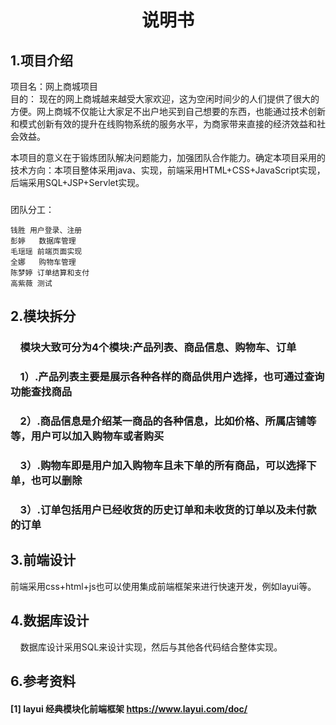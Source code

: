 # <center>说明书</center>
## 1.项目介绍
项目名：网上商城项目<br/>
目的：
  现在的网上商城越来越受大家欢迎，这为空闲时间少的人们提供了很大的方便。网上商城不仅能让大家足不出户地买到自己想要的东西，也能通过技术创新和模式创新有效的提升在线购物系统的服务水平，为商家带来直接的经济效益和社会效益。<br/>

  本项目的意义在于锻炼团队解决问题能力，加强团队合作能力。确定本项目采用的技术方向：本项目整体采用java、实现，前端采用HTML+CSS+JavaScript实现，后端采用SQL+JSP+Servlet实现。
### 
团队分工：

    钱胜 用户登录、注册
    彭婷   数据库管理
    毛瑶瑶 前端页面实现
    全娜   购物车管理
    陈梦婷 订单结算和支付
    高紫薇 测试   

## 2.模块拆分
### &nbsp;&nbsp;&nbsp;&nbsp;模块大致可分为4个模块:产品列表、商品信息、购物车、订单
### &nbsp;&nbsp;&nbsp;&nbsp;1）.产品列表主要是展示各种各样的商品供用户选择，也可通过查询功能查找商品
### &nbsp;&nbsp;&nbsp;&nbsp;2）.商品信息是介绍某一商品的各种信息，比如价格、所属店铺等等，用户可以加入购物车或者购买
### &nbsp;&nbsp;&nbsp;&nbsp;3）.购物车即是用户加入购物车且未下单的所有商品，可以选择下单，也可以删除
### &nbsp;&nbsp;&nbsp;&nbsp;3）.订单包括用户已经收货的历史订单和未收货的订单以及未付款的订单


## 3.前端设计
前端采用css+html+js也可以使用集成前端框架来进行快速开发，例如layui等。<br/>


## 4.数据库设计
&nbsp;&nbsp;&nbsp;&nbsp;数据库设计采用SQL来设计实现，然后与其他各代码结合整体实现。


## 6.参考资料
#### [1] layui 经典模块化前端框架 https://www.layui.com/doc/

